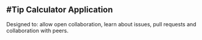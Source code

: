 #Tip Calculator Application
---------------------------
Designed to: allow open collaboration, learn about issues, pull requests and collaboration with peers.
